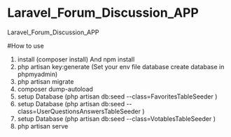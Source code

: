 # Laravel_Forum_Discussion_APP
Laravel_Forum_Discussion_APP




#How to use 
1. install  (composer install)
    And npm install 
2. php artisan key:generate 
(Set your env file database create database in phpmyadmin)
3. php artisan migrate
4. composer dump-autoload
5. setup Database (php artisan db:seed --class=FavoritesTableSeeder )
6. setup Database (php artisan db:seed --class=UserQuestionsAnswersTableSeeder )
7. setup Database (php artisan db:seed --class=VotablesTableSeeder  )
8. php artisan serve 

